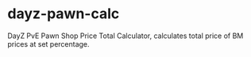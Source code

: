 # dayz-pawn-calc
DayZ PvE Pawn Shop Price Total Calculator, calculates total price of BM prices at set percentage.
